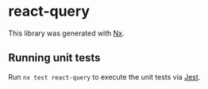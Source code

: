 # react-query

This library was generated with [Nx](https://nx.dev).

## Running unit tests

Run `nx test react-query` to execute the unit tests via [Jest](https://jestjs.io).
